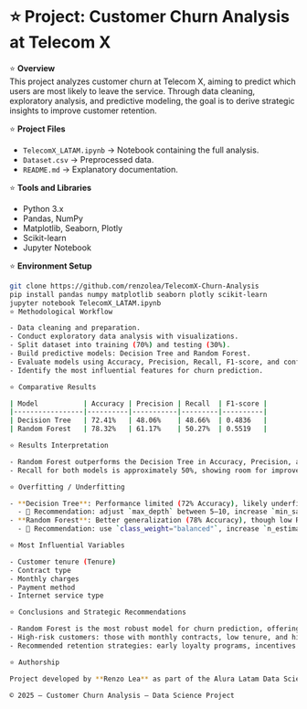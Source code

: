 # ⭐️ Project: Customer Churn Analysis at Telecom X  

⭐️ **Overview**  
This project analyzes customer churn at Telecom X, aiming to predict which users are most likely to leave the service. Through data cleaning, exploratory analysis, and predictive modeling, the goal is to derive strategic insights to improve customer retention.  

⭐️ **Project Files**  
- `TelecomX_LATAM.ipynb` → Notebook containing the full analysis.  
- `Dataset.csv` → Preprocessed data.  
- `README.md` → Explanatory documentation.  

⭐️ **Tools and Libraries**  
- Python 3.x  
- Pandas, NumPy  
- Matplotlib, Seaborn, Plotly  
- Scikit-learn  
- Jupyter Notebook  

⭐️ **Environment Setup**  
```bash
git clone https://github.com/renzolea/TelecomX-Churn-Analysis
pip install pandas numpy matplotlib seaborn plotly scikit-learn
jupyter notebook TelecomX_LATAM.ipynb
⭐️ Methodological Workflow

- Data cleaning and preparation.
- Conduct exploratory data analysis with visualizations.
- Split dataset into training (70%) and testing (30%).
- Build predictive models: Decision Tree and Random Forest.
- Evaluate models using Accuracy, Precision, Recall, F1-score, and confusion matrix.
- Identify the most influential features for churn prediction.

⭐️ Comparative Results

| Model           | Accuracy | Precision | Recall  | F1-score |
|-----------------|----------|-----------|---------|----------|
| Decision Tree   | 72.41%   | 48.06%    | 48.66%  | 0.4836   |
| Random Forest   | 78.32%   | 61.17%    | 50.27%  | 0.5519   |

⭐️ Results Interpretation

- Random Forest outperforms the Decision Tree in Accuracy, Precision, and F1-score, reducing errors when predicting churn.
- Recall for both models is approximately 50%, showing room for improvement in capturing all actual churned customers.

⭐️ Overfitting / Underfitting

- **Decision Tree**: Performance limited (72% Accuracy), likely underfitting due to oversimplified structure.
  - 🔧 Recommendation: adjust `max_depth` between 5–10, increase `min_samples_split` and `min_samples_leaf`.
- **Random Forest**: Better generalization (78% Accuracy), though low Recall indicates bias toward the majority class (non-churn).
  - 🔧 Recommendation: use `class_weight="balanced"`, increase `n_estimators` (≥300), tune `max_depth` and `max_features`, and optimize using GridSearchCV.

⭐️ Most Influential Variables

- Customer tenure (Tenure)
- Contract type
- Monthly charges
- Payment method
- Internet service type

⭐️ Conclusions and Strategic Recommendations

- Random Forest is the most robust model for churn prediction, offering a balance between Accuracy and Precision while maintaining detection ability.
- High-risk customers: those with monthly contracts, low tenure, and high monthly charges.
- Recommended retention strategies: early loyalty programs, incentives for long-term contracts, pricing adjustments, and personalized service experiences.

⭐️ Authorship

Project developed by **Renzo Lea** as part of the Alura Latam Data Science challenge.

© 2025 – Customer Churn Analysis – Data Science Project
